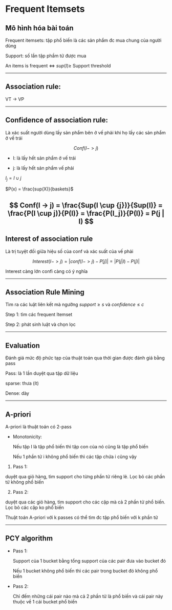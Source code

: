 # Frequent Itemsets

## Mô hình hóa bài toán

Frequent itemsets: tập phổ biến là các sản phẩm đc mua chung của người dùng

Support: số lần tập phầm tử được mua

An items is frequent <=> $sup(I) \geq$ Support threshold

---
## Association rule:

VT -> VP

---

## Confidence of association rule:

Là xác suất người dùng lấy sản phẩm bên ở vế phải khi họ lấy các sản phẩm ở vế trái

$$
Conf(I -> j)
$$

* I: là lấy hết sản phẩm ở vế trái

* j: là lấy hết sản phẩm vế phải

$I_j = I \cup {j}$

$P(x) = \frac{sup(X)}{baskets}$

$$
Conf(I -> j) = \frac{Sup(I \cup {j})}{Sup(I)} = \frac{P(I \cup j)}{P(I)} =
\frac{P(I_j)}{P(I)} = P(j | I)
$$
---

## Interest of association rule

Là trị tuyệt đối giữa hiệu số của conf và xác suất của vế phải

$$
Interest(I -> j) = | conf(I -> j) - P[j] |
= |P(j|I) - P(j)|
$$

Interest càng lớn confi càng có ý nghĩa

---

## Association Rule Mining

Tìm ra các luật liên kết mà ngưỡng $support \geq s$ và $confidence \leq c$

Step 1: tìm các frequent Itemset

Step 2: phát sinh luật và chọn lọc

---

## Evaluation

Đánh giá mức độ phức tạp của thuật toán qua thời gian được đánh giá bằng pass

Pass: là 1 lần duyệt qua tập dữ liệu

sparse: thưa (ít)

Dense: dày

---

## A-priori

A-priori là thuật toán có 2-pass
* Monotonicity:

  Nếu tập I là tập phổ biến thì tập con của nó cũng là tập phổ biến

  Nếu 1 phần tử i không phổ biến thì các tập chứa i cũng vậy

1. Pass 1:

  duyệt qua giỏ hàng, tìm support cho từng phần tử riêng lẻ. Lọc bỏ các phần tử không phổ biến

2. Pass 2:

  duyệt qua các giỏ hàng, tìm support cho các cặp mà cả 2 phần tử phổ biến. Lọc bỏ các cặp ko phổ biến

Thuật toán A-priori với k passes có thể tìm đc tập phổ biến với k phần tử

---
## PCY algorithm

* Pass 1:

  Support của 1 bucket bằng tổng support của các pair đưa vào bucket đó

  Nếu 1 bucket không phổ biến thì các pair trong bucket đó không phổ biến

* Pass 2:

  Chỉ đếm những cái pair nào mà cả 2 phần tử là phổ biến và cái pair này thuộc về 1 cái bucket phổ biến